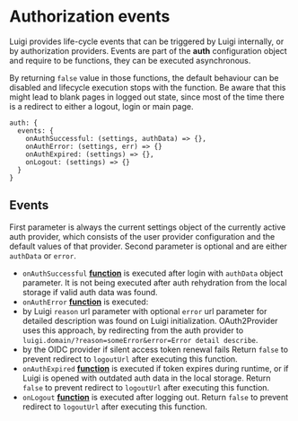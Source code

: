 # Authorization events

Luigi provides life-cycle events that can be triggered by Luigi internally, or by authorization providers.
Events are part of the **auth** configuration object and require to be functions, they can be executed asynchronous.

By returning `false` value in those functions, the default behaviour can be disabled and lifecycle execution stops with the function. Be aware that this might lead to blank pages in logged out state, since most of the time there is a redirect to either a logout, login or main page.

```
auth: {
  events: {
    onAuthSuccessful: (settings, authData) => {},
    onAuthError: (settings, err) => {}
    onAuthExpired: (settings) => {},
    onLogout: (settings) => {}
  }
}
```

## Events

First parameter is always the current settings object of the currently active auth provider, which consists of the user provider configuration and the default values of that provider.
Second parameter is optional and are either `authData` or `error`.

-   `onAuthSuccessful` **[function](https://developer.mozilla.org/docs/Web/JavaScript/Reference/Statements/function)** is executed after login with `authData` object parameter. It is not being executed after auth rehydration from the local storage if valid auth data was found.
-   `onAuthError` **[function](https://developer.mozilla.org/docs/Web/JavaScript/Reference/Statements/function)** is executed:
  - by Luigi `reason` url parameter with optional `error` url parameter for detailed description was found on Luigi initialization. OAuth2Provider uses this approach, by redirecting from the auth provider to `luigi.domain/?reason=someError&error=Error detail describe`.
  - by the OIDC provider if silent access token renewal fails
  Return `false` to prevent redirect to `logoutUrl` after executing this function.
-   `onAuthExpired` **[function](https://developer.mozilla.org/docs/Web/JavaScript/Reference/Statements/function)** is executed if token expires during runtime, or if Luigi is opened with outdated auth data in the local storage. Return `false` to prevent redirect to `logoutUrl` after executing this function.
-   `onLogout` **[function](https://developer.mozilla.org/docs/Web/JavaScript/Reference/Statements/function)** is executed after logging out. Return `false` to prevent redirect to `logoutUrl` after executing this function.
